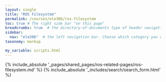 ```yaml
---
layout: single
title: "ROS Filesystem"
permalink: /courses/ele306/ros-filesystem
toc: true # The right side bar "on this page"
breadcrumbs: true  # the directory-of-documents type of header navigation
sidebar:
  nav: "ele306"  # the left navigation bar. Choose which category you want.
taxonomy: markup

my_variable: scripts.html
---
```



{% include_absolute '_pages/shared_pages/ros-related-pages/ros-filesystem.md' %}
{% include_absolute '_includes/search/search_form.html' %}